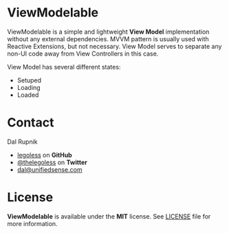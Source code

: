 # ViewModelable

ViewModelable is a simple and lightweight **View Model** implementation without any external dependencies. MVVM pattern is usually used with Reactive Extensions, but not necessary. View Model serves to separate any non-UI code away from View Controllers in this case.

View Model has several different states:
- Setuped
- Loading
- Loaded


Contact
======

Dal Rupnik

- [legoless](https://github.com/legoless) on **GitHub**
- [@thelegoless](https://twitter.com/thelegoless) on **Twitter**
- [dal@unifiedsense.com](mailto:dal@unifiedsense.com)

License
======

**ViewModelable** is available under the **MIT** license. See [LICENSE](https://github.com/Legoless/ViewModelable/blob/master/LICENSE) file for more information.
